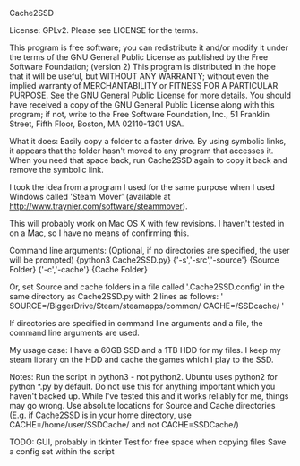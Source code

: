Cache2SSD

License: GPLv2. Please see LICENSE for the terms.

This program is free software; you can redistribute it and/or modify
it under the terms of the GNU General Public License as published by
the Free Software Foundation; (version 2) 
This program is distributed in the hope that it will be useful,
but WITHOUT ANY WARRANTY; without even the implied warranty of
MERCHANTABILITY or FITNESS FOR A PARTICULAR PURPOSE. See the
GNU General Public License for more details.
You should have received a copy of the GNU General Public License along
with this program; if not, write to the Free Software Foundation, Inc.,
51 Franklin Street, Fifth Floor, Boston, MA 02110-1301 USA.

What it does: Easily copy a folder to a faster drive. By using symbolic links, it appears that the folder hasn't moved to any program that accesses it. When you need that space back, run Cache2SSD again to copy it back and remove the symbolic link.

I took the idea from a program I used for the same purpose when I used Windows called 'Steam Mover' (available at http://www.traynier.com/software/steammover).

This will probably work on Mac OS X with few revisions. I haven't tested in on a Mac, so I have no means of confirming this.

Command line arguments: (Optional, if no directories are specified, the user will be prompted)
{python3 Cache2SSD.py} {'-s','-src','-source'} {Source Folder} {'-c','-cache'} {Cache Folder}

Or, set Source and cache folders in a file called '.Cache2SSD.config' in the same directory as Cache2SSD.py with 2 lines as follows:
'
SOURCE=/BiggerDrive/Steam/steamapps/common/
CACHE=/SSDcache/
'

If directories are specified in command line arguments and a file, the command line arguments are used.


My usage case:
I have a 60GB SSD and a 1TB HDD for my files. I keep my steam library on the HDD and cache the games which I play to the SSD.

Notes:
Run the script in python3 - not python2. Ubuntu uses python2 for python *.py by default.
Do not use this for anything important which you haven't backed up. While I've tested this and it works reliably for me, things may go wrong.
Use absolute locations for Source and Cache directories (E.g. if Cache2SSD is in your home directory, use CACHE=/home/user/SSDCache/ and not CACHE=SSDCache/)

TODO:
GUI, probably in tkinter
Test for free space when copying files
Save a config set within the script